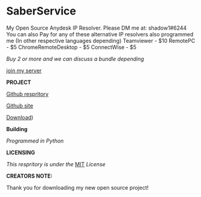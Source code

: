 # SaberService
My Open Source Anydesk IP Resolver. Please DM me at: shadow1#6244
You can also Pay for any of these alternative IP resolvers also programmed me (In other respective languages depending)
Teamviewer - $10
RemotePC - $5
ChromeRemoteDesktop - $5
ConnectWise - $5

*Buy 2 or more and we can discuss a bundle depending*

[join my server](https://discord.com/invite/6B3s74H)

**PROJECT**

[Github respritory](https://github.com/shadow1Python/MyDesk)

[Github site](https://shadow1python.github.io/MyDesk/)

[Download](https://github.com/shadow1Python/MyDesk/releases/tag/v2.0))


**Building** 

*Programmed in Python*

**LICENSING** 

*This respritory is under the* [MIT](https://github.com/shadow1Python/MyDesk/blob/main/LICENSE) *License*

**CREATORS NOTE:**

Thank you for downloading my new open source project!

